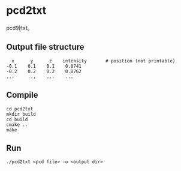 # pcd2txt
pcd转txt。
## Output file structure
```
  x      y      z    intensity       # position (not printable)
-0.1    0.1    0.1    0.0741
-0.2    0.2    0.2    0.0762
...     ...    ...    ...
```
## Compile
```
cd pcd2txt
mkdir build
cd build
cmake ..
make
```
## Run

```
./pcd2txt <pcd file> -o <output dir>
```


